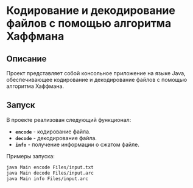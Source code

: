 # Кодирование и декодирование файлов с помощью алгоритма Хаффмана

## Описание

Проект представляет собой консольное приложение на языке Java, обеспечивающее кодирование и декодирование файлов с помощью алгоритма Хаффмана.


## Запуск

В проекте реализован следующий функционал:

- **`encode`** - кодирование файла.
- **`decode`** - декодирование файла.
- **`info`** - получение информации о сжатом файле.

Примеры запуска:

```bash
java Main encode Files/input.txt
java Main decode Files/input.arc
java Main info Files/input.arc
```

